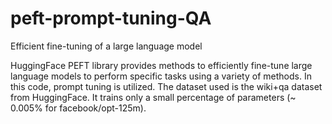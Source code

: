 # peft-prompt-tuning-QA
Efficient fine-tuning of a large language model

HuggingFace PEFT library provides methods to efficiently fine-tune large language models to perform specific tasks using a variety of methods. In this code, prompt tuning is utilized. The dataset used is the wiki+qa dataset from HuggingFace. It trains only a small percentage of parameters (~ 0.005% for facebook/opt-125m).
